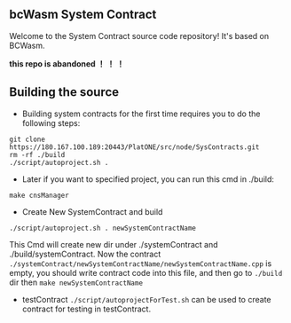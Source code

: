 ## bcWasm System Contract

Welcome to the System Contract source code repository! It's based on BCWasm.

**this repo is abandoned ！ ！ ！**

## Building the source
* Building system contracts for the first time requires you to do the following steps:
```shell
git clone https://180.167.100.189:20443/PlatONE/src/node/SysContracts.git
rm -rf ./build
./script/autoproject.sh .
```

* Later if you want to specified project, you can run this cmd in ./build:
```shell
make cnsManager
```

* Create New SystemContract and build
``` shell
./script/autoproject.sh . newSystemContractName
```
This Cmd will create new dir under ./systemContract and ./build/systemContract.
Now the contract `./systemContract/newSystemContractName/newSystemContractName.cpp` is empty, you should write contract code into this file, and then go to `./build` dir then `make newSystemContractName`

* testContract
`./script/autoprojectForTest.sh` can be used to create contract for testing in testContract. 